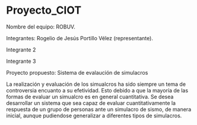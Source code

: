 # Proyecto_CIOT
Nombre del equipo: ROBUV.

Integrantes:
Rogelio de Jesús Portillo Vélez (representante).

Integrante 2

Integrante 3

Proyecto propuesto: Sistema de evalaución de simulacros

La realización y evaluación de los simualcros ha sido siempre un tema de controversia encuanto a su efetividad. Esto debido a que la mayoría de las formas de evaluar un simualcro es en general cuantitativa. Se desea desarrollar un sistema que sea capaz de evaluar cuantitativamente la respuesta de un grupo de personas ante un simulacro de sismo, de manera inicial, aunque pudiendose generalizar a diferentes tipos de simulacros.
